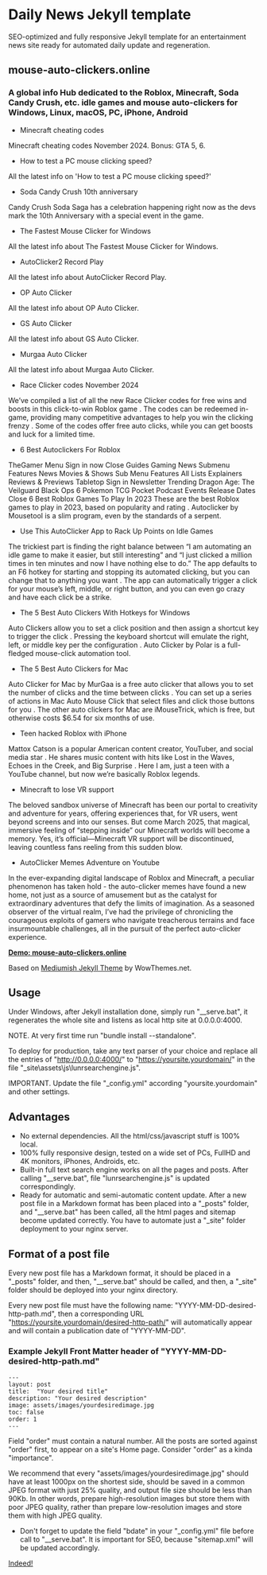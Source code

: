 # Daily News Jekyll template

SEO-optimized and fully responsive Jekyll template for an entertainment news site ready for automated daily update and regeneration.

## mouse-auto-clickers.online

### A global info Hub dedicated to the Roblox, Minecraft, Soda Candy Crush, etc. idle games and mouse auto-clickers for Windows, Linux, macOS, PC, iPhone, Android

* Minecraft cheating codes

Minecraft cheating codes November 2024. Bonus: GTA 5, 6.

* How to test a PC mouse clicking speed?

All the latest info on 'How to test a PC mouse clicking speed?'

* Soda Candy Crush 10th anniversary

Candy Crush Soda Saga has a celebration happening right now as the devs mark the 10th Anniversary with a special event in the game.

* The Fastest Mouse Clicker for Windows

All the latest info about The Fastest Mouse Clicker for Windows.

* AutoClicker2 Record Play

All the latest info about AutoClicker Record Play.

* OP Auto Clicker

All the latest info about OP Auto Clicker.

* GS Auto Clicker

All the latest info about GS Auto Clicker.

* Murgaa Auto Clicker

All the latest info about Murgaa Auto Clicker.

* Race Clicker codes November 2024

We’ve compiled a list of all the new Race Clicker codes for free wins and boosts in this click-to-win Roblox game . The codes can be redeemed in-game, providing many competitive advantages to help you win the clicking frenzy . Some of the codes offer free auto clicks, while you can get boosts and luck for a limited time.

* 6 Best Autoclickers For Roblox

TheGamer Menu Sign in now Close Guides Gaming News Submenu Features News Movies & Shows Sub Menu Features All Lists Explainers Reviews & Previews Tabletop Sign in Newsletter Trending Dragon Age: The Veilguard Black Ops 6 Pokemon TCG Pocket Podcast Events Release Dates Close 6 Best Roblox Games To Play In 2023 These are the best Roblox games to play in 2023, based on popularity and rating . Autoclicker by Mousetool is a slim program, even by the standards of a serpent.

* Use This AutoClicker App to Rack Up Points on Idle Games

The trickiest part is finding the right balance between “I am automating an idle game to make it easier, but still interesting” and “I just clicked a million times in ten minutes and now I have nothing else to do.” The app defaults to an F6 hotkey for starting and stopping its automated clicking, but you can change that to anything you want . The app can automatically trigger a click for your mouse’s left, middle, or right button, and you can even go crazy and have each click be a strike.

* The 5 Best Auto Clickers With Hotkeys for Windows

Auto Clickers allow you to set a click position and then assign a shortcut key to trigger the click . Pressing the keyboard shortcut will emulate the right, left, or middle key per the configuration . Auto Clicker by Polar is a full-fledged mouse-click automation tool.

* The 5 Best Auto Clickers for Mac

Auto Clicker for Mac by MurGaa is a free auto clicker that allows you to set the number of clicks and the time between clicks . You can set up a series of actions in Mac Auto Mouse Click that select files and click those buttons for you . The other auto clickers for Mac are iMouseTrick, which is free, but otherwise costs $6.54 for six months of use.

* Teen hacked Roblox with iPhone

Mattox Catson is a popular American content creator, YouTuber, and social media star . He shares music content with hits like Lost in the Waves, Echoes in the Creek, and Big Surprise . Here I am, just a teen with a YouTube channel, but now we’re basically Roblox legends.

* Minecraft to lose VR support

The beloved sandbox universe of Minecraft has been our portal to creativity and adventure for years, offering experiences that, for VR users, went beyond screens and into our senses. But come March 2025, that magical, immersive feeling of “stepping inside” our Minecraft worlds will become a memory. Yes, it’s official—Minecraft VR support will be discontinued, leaving countless fans reeling from this sudden blow.

* AutoClicker Memes Adventure on Youtube

In the ever-expanding digital landscape of Roblox and Minecraft, a peculiar phenomenon has taken hold - the auto-clicker memes have found a new home, not just as a source of amusement but as the catalyst for extraordinary adventures that defy the limits of imagination. As a seasoned observer of the virtual realm, I’ve had the privilege of chronicling the courageous exploits of gamers who navigate treacherous terrains and face insurmountable challenges, all in the pursuit of the perfect auto-clicker experience.

**[Demo: mouse-auto-clickers.online](https://mouse-auto-clickers.online/)**

Based on [Mediumish Jekyll Theme](https://www.wowthemes.net/mediumish-free-jekyll-template/) by WowThemes.net.

## Usage

Under Windows, after Jekyll installation done, simply run "\_\_serve.bat", it regenerates the whole site and listens as local http site at 0.0.0.0:4000.

NOTE. At very first time run "bundle install --standalone".

To deploy for production, take any text parser of your choice and replace all the entries of "http://0.0.0.0:4000/" to "https://yoursite.yourdomain/" in the file "_site\\assets\\js\\lunrsearchengine.js".

IMPORTANT. Update the file "_config.yml" according "yoursite.yourdomain" and other settings.

## Advantages

* No external dependencies. All the html/css/javascript stuff is 100% local.
* 100% fully responsive design, tested on a wide set of PCs, FullHD and 4K monitors, iPhones, Androids, etc.
* Built-in full text search engine works on all the pages and posts. After calling "\_\_serve.bat", file "lunrsearchengine.js" is updated correspondingly.
* Ready for automatic and semi-automatic content update. After a new post file in a Markdown format has been placed into a "_posts" folder, and "\_\_serve.bat" has been called, all the html pages and sitemap become updated correctly. You have to automate just a "_site" folder deployment to your nginx server.

## Format of a post file

Every new post file has a Markdown format, it should be placed in a "_posts" folder, and then, "\_\_serve.bat" should be called, and then, a "_site" folder should be deployed into your nginx directory.

Every new post file must have the following name: "YYYY-MM-DD-desired-http-path.md", then a corresponding URL "https://yoursite.yourdomain/desired-http-path/" will automatically appear
and will contain a publication date of "YYYY-MM-DD".

### Example Jekyll Front Matter header of "YYYY-MM-DD-desired-http-path.md"

```
---
layout: post
title:  "Your desired title"
description: "Your desired description"
image: assets/images/yourdesiredimage.jpg
toc: false
order: 1
---
````

Field "order" must contain a natural number. All the posts are sorted against "order" first, to appear on a site's Home page. Consider "order" as a kinda "importance".

We recommend that every "assets/images/yourdesiredimage.jpg" should have at least 1000px on the shortest side, should be saved in a common JPEG format with just 25% quality, and output file size should be less than 90Kb.
In other words, prepare high-resolution images but store them with poor JPEG quality, rather than prepare low-resolution images and store them with high JPEG quality.

* Don't forget to update the field "bdate" in your "_config.yml" file before call to "\_\_serve.bat". It is important for SEO, because "sitemap.xml" will be updated accordingly.

[Indeed!](https://profile.indeed.com/p/floridah-p5b9vzh)
